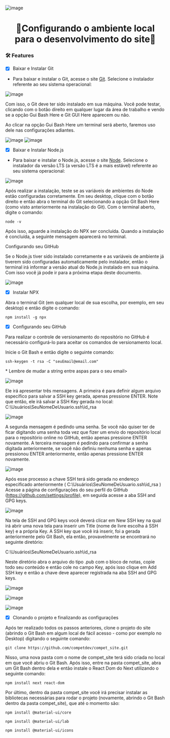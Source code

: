 ![image](https://user-images.githubusercontent.com/62573072/140557803-c7b8615e-6574-48f4-aae8-208db0566832.png)


<h1 align="center">
    🚀Configurando o ambiente local para o desenvolvimento do site🚀
</h1>
 
### 🛠 Features
- [x] Baixar e Instalar Git

- Para baixar e instalar o Git, acesse o site [Git](https://git-scm.com/downloads). Selecione o instalador referente ao seu sistema operacional:<br />

![image](https://user-images.githubusercontent.com/62573072/140518031-752fed0d-5a49-4983-a58d-36b57b6900ae.png) 

Com isso, o Git deve ter sido instalado em sua máquina. Você pode testar, clicando com o botão direito em qualquer lugar da área de trabalho e vendo se a opção Gui Bash Here e Git GUI Here aparecem ou não.

Ao clicar na opção Gui Bash Here um terminal será aberto, faremos uso dele nas configurações adiantes.<br />

![image](https://user-images.githubusercontent.com/62573072/140558024-35ccd14d-9860-49cf-b6be-cb4b1901453b.png)
![image](https://user-images.githubusercontent.com/62573072/140558140-77c44175-f0b1-4cf8-bf9a-268d6a484e13.png)

- [x] Baixar e Instalar Node.js  

- Para baixar e instalar o Node.js, acesse o site [Node](https://nodejs.org/en/download/). Selecione o instalador da versão LTS (a versão LTS é a mais estável) referente ao seu sistema operacional:

![image](https://user-images.githubusercontent.com/62573072/140558648-9dbb2441-3fbd-4228-a2c5-3dcfb9e7d317.png)

Após realizar a instalação, teste se as variáveis de ambientes do Node estão configuradas corretamente. Em seu desktop, clique com o botão direito e então abra o terminal do Git selecionando a opção Git Bash Here (como visto anteriormente na instalação do Git). Com o terminal aberto, digite o comando:

```shell script
node -v
```
Após isso, aguarde a instalação do NPX ser concluída. Quando a instalação é concluída, a seguinte mensagem aparecerá no terminal.

Configurando seu GitHub 

Se o Node.js tiver sido instalado corretamente e as variáveis de ambiente já tiverem sido configuradas automaticamente pelo instalador, então o terminal irá informar a versão atual do Node.js instalado em sua máquina. Com isso você já pode ir para a próxima etapa deste documento.

![image](https://user-images.githubusercontent.com/62573072/140560424-e70ebcbc-6b8a-443f-ac6a-aba9b66a9539.png)

- [x] Instalar NPX

Abra o terminal Git (em qualquer local de sua escolha, por exemplo, em seu desktop) e então digite o comando:

```shell script
npm install -g npx
```

- [x] Configurando seu GitHub 

Para realizar o controle de versionamento do repositório no GitHub é necessário configurá-lo para aceitar os comandos de versionamento local.

Inicie o Git Bash e então digite o seguinte comando:

```shell script
ssh-keygen -t rsa -C "seuEmail@email.com"
```
<p>* Lembre de mudar a string entre aspas para o seu email>

![image](https://user-images.githubusercontent.com/62573072/140561128-3d2228e8-2c52-4757-9c97-1597285422b4.png)

Ele irá apresentar três mensagens. A primeira é para definir algum arquivo específico para salvar a SSH key gerada, apenas pressione ENTER. Note que então, ele irá salvar a SSH Key gerada no local: C:\Usuários\SeuNomeDeUsuario\.ssh\id_rsa

![image](https://user-images.githubusercontent.com/62573072/140561292-31acf61e-335c-4540-9821-99907725cff1.png)
    
A segunda mensagem é pedindo uma senha. Se você não quiser ter de ficar digitando uma senha toda vez que fizer um envio do repositório local para o repositório online no GitHub, então apenas pressione ENTER novamente. A terceira mensagem é pedindo para confirmar a senha digitada anteriormente, se você não definiu nenhuma senha e apenas pressionou ENTER anteriormente, então apenas pressione ENTER novamente.

![image](https://user-images.githubusercontent.com/62573072/140561375-3cf4da9d-8807-4ce0-88a3-1761f13ee6c9.png)
    
Após esse processo a chave SSH terá sido gerada no endereço especificado anteriormente ( C:\Usuários\SeuNomeDeUsuario\.ssh\id_rsa )
Acesse a página de configurações do seu perfil do GitHub (https://github.com/settings/profile), em seguida acesse a aba SSH and GPG keys.

![image](https://user-images.githubusercontent.com/62573072/140561521-61e18e75-cfdb-456f-aa78-dc17de24d9a4.png)

Na tela de SSH and GPG keys você deverá clicar em New SSH key na qual irá abrir uma nova tela para inserir um Title (nome de livre escolha á SSH key) e a própria Key. A SSH key que você irá inserir, foi a gerada anteriormente pelo Git Bash, ela então, provavelmente se encontrará no seguinte diretório: 

C:\Usuários\SeuNomeDeUsuario\.ssh\id_rsa

Neste diretório abra o arquivo do tipo .pub com o bloco de notas, copie todo seu conteúdo e então cole no campo Key, após isso clique em Add SSH key e então a chave deve aparecer registrada na aba SSH and GPG keys.

![image](https://user-images.githubusercontent.com/62573072/140561620-8c0e99fd-71e2-498f-9ef8-70ff3d873b92.png)

![image](https://user-images.githubusercontent.com/62573072/140561657-cfeaa656-0862-44e3-8bc1-c18968574a7d.png)
    
![image](https://user-images.githubusercontent.com/62573072/140561781-43cdd943-4fd0-41f5-845e-ed97792f7d7f.png)

- [x] Clonando o projeto e finalizando as configurações

Após ter realizado todos os passos anteriores, clone o projeto do site (abrindo o Git Bash em algum local de fácil acesso - como por exemplo no Desktop) digitando o seguinte comando:
    
```shell script
git clone https://github.com/competdev/compet_site.git
```
 
Nisso, uma nova pasta com o nome de compet_site terá sido criada no local em que você abriu o Git Bash. Após isso, entre na pasta compet_site, abra um Git Bash dentro dela e então instale o React Dom do Next utilizando o seguinte comando:

```shell script
npm install next react-dom
```

Por último, dentro da pasta compet_site você irá precisar instalar as bibliotecas necessárias para rodar o projeto (novamente, abrindo o Git Bash dentro da pasta compet_site), que até o momento são:

```shell script
npm install @material-ui/core
```
    
```shell script
npm install @material-ui/lab
```
    
```shell script
npm install @material-ui/icons 
```

